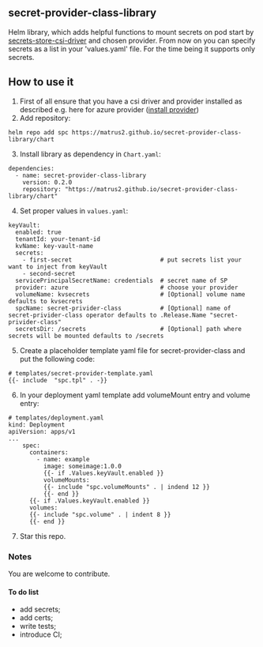 secret-provider-class-library
------
Helm library, which adds helpful functions to mount secrets on pod start by [secrets-store-csi-driver](https://github.com/kubernetes-sigs/secrets-store-csi-driver) and chosen provider. From now on you can specify secrets as a list in your 'values.yaml' file. For the time being it supports only secrets.

## How to use it
1. First of all ensure that you have a csi driver and provider installed as described e.g. here for azure provider ([install provider](https://github.com/Azure/secrets-store-csi-driver-provider-azure/blob/master/charts/csi-secrets-store-provider-azure/README.md)) 
2. Add repository:
```
helm repo add spc https://matrus2.github.io/secret-provider-class-library/chart
```
3. Install library as dependency in `Chart.yaml`:
```
dependencies:
  - name: secret-provider-class-library
    version: 0.2.0
    repository: "https://matrus2.github.io/secret-provider-class-library/chart"
```
4. Set proper values in `values.yaml`:

```helmyaml
keyVault:
  enabled: true
  tenantId: your-tenant-id
  kvName: key-vault-name
  secrets:
    - first-secret                         # put secrets list your want to inject from keyVault
    - second-secret
  servicePrincipalSecretName: credentials  # secret name of SP
  provider: azure                          # choose your provider
  volumeName: kvsecrets                    # [Optional] volume name defaults to kvsecrets 
  spcName: secret-privider-class           # [Optional] name of secret-privider-class operator defaults to .Release.Name "secret-privider-class"
  secretsDir: /secrets                     # [Optional] path where secrets will be mounted defaults to /secrets

```
5. Create a placeholder template yaml file for secret-provider-class and put the following code:
```
# templates/secret-provider-template.yaml
{{- include  "spc.tpl" . -}}
```
6. In your deployment yaml template add volumeMount entry and volume entry:
```
# templates/deployment.yaml
kind: Deployment
apiVersion: apps/v1
...
    spec:
      containers:
        - name: example
          image: someimage:1.0.0
          {{- if .Values.keyVault.enabled }}
          volumeMounts:
          {{- include "spc.volumeMounts" . | indend 12 }}
          {{- end }}
      {{- if .Values.keyVault.enabled }}
      volumes:
      {{- include "spc.volume" . | indent 8 }}
      {{- end }}

```
7. Star this repo.

### Notes

You are welcome to contribute.

#### To do list
- add secrets;
- add certs;
- write tests;
- introduce CI;
